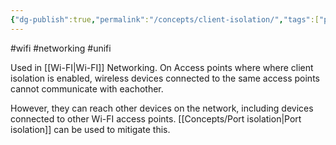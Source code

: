 ```yaml
---
{"dg-publish":true,"permalink":"/concepts/client-isolation/","tags":["public"],"noteIcon":"1","created":"2024-08-03T14:54:24.199+02:00","updated":"2022-12-23T10:22:06.000+01:00"}
---
```


#wifi #networking #unifi 

Used in [[Wi-FI\|Wi-FI]] Networking. On Access points where where client isolation is enabled, wireless devices connected to the same access points cannot communicate with eachother. 

However, they can reach other devices on the network, including devices connected to other Wi-FI access points. [[Concepts/Port isolation\|Port isolation]] can be used to mitigate this.
